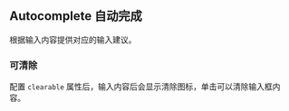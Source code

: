 <div class="demo-header">
<p class="overviewicon">
  <span class="wapi-form-dropdown"/>
</p>

## Autocomplete 自动完成

<nova-uxlink widget-name="Input"></nova-uxlink>

根据输入内容提供对应的输入建议。
</div>

### 可清除

配置 `clearable` 属性后，输入内容后会显示清除图标，单击可以清除输入框内容。

<nova-demo-view link="autocomplete/clearable"></nova-demo-view>

<br>
